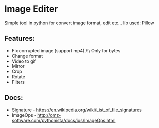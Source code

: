 # Image Editer

Simple tool in python for convert image format, edit etc...
lib used: Pillow

## Features:
- Fix corrupted image (support mp4) /!\ Only for bytes
- Change format
- Video to gif
- Mirror
- Crop
- Rotate
- Filters

## Docs:
- Signature - https://en.wikipedia.org/wiki/List_of_file_signatures
- ImageOps - http://omz-software.com/pythonista/docs/ios/ImageOps.html
